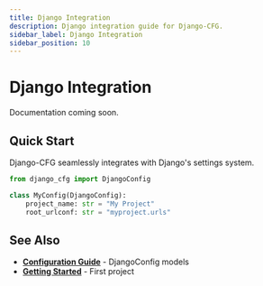 ```yaml
---
title: Django Integration
description: Django integration guide for Django-CFG.
sidebar_label: Django Integration
sidebar_position: 10
---
```


# Django Integration

Documentation coming soon.

## Quick Start

Django-CFG seamlessly integrates with Django's settings system.

```python
from django_cfg import DjangoConfig

class MyConfig(DjangoConfig):
    project_name: str = "My Project"
    root_urlconf: str = "myproject.urls"
```

## See Also

- [**Configuration Guide**](../configuration) - DjangoConfig models
- [**Getting Started**](/getting-started/first-project) - First project

